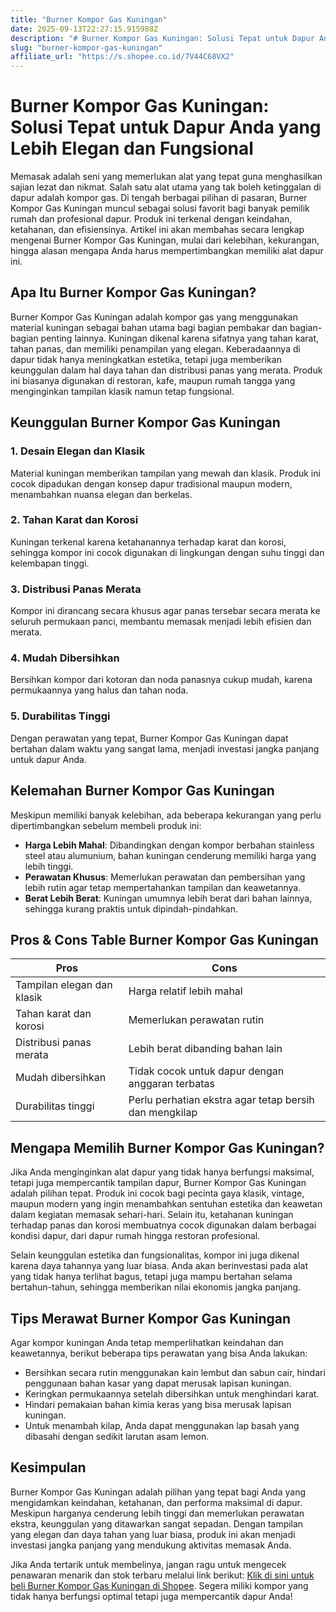 ```yaml
---
title: "Burner Kompor Gas Kuningan"
date: 2025-09-13T22:27:15.915988Z
description: "# Burner Kompor Gas Kuningan: Solusi Tepat untuk Dapur Anda yang Lebih Elegan dan Fungsional..."
slug: "burner-kompor-gas-kuningan"
affiliate_url: "https://s.shopee.co.id/7V44C68VX2"
---
```

# Burner Kompor Gas Kuningan: Solusi Tepat untuk Dapur Anda yang Lebih Elegan dan Fungsional

Memasak adalah seni yang memerlukan alat yang tepat guna menghasilkan sajian lezat dan nikmat. Salah satu alat utama yang tak boleh ketinggalan di dapur adalah kompor gas. Di tengah berbagai pilihan di pasaran, Burner Kompor Gas Kuningan muncul sebagai solusi favorit bagi banyak pemilik rumah dan profesional dapur. Produk ini terkenal dengan keindahan, ketahanan, dan efisiensinya. Artikel ini akan membahas secara lengkap mengenai Burner Kompor Gas Kuningan, mulai dari kelebihan, kekurangan, hingga alasan mengapa Anda harus mempertimbangkan memiliki alat dapur ini.

## Apa Itu Burner Kompor Gas Kuningan?

Burner Kompor Gas Kuningan adalah kompor gas yang menggunakan material kuningan sebagai bahan utama bagi bagian pembakar dan bagian-bagian penting lainnya. Kuningan dikenal karena sifatnya yang tahan karat, tahan panas, dan memiliki penampilan yang elegan. Keberadaannya di dapur tidak hanya meningkatkan estetika, tetapi juga memberikan keunggulan dalam hal daya tahan dan distribusi panas yang merata. Produk ini biasanya digunakan di restoran, kafe, maupun rumah tangga yang menginginkan tampilan klasik namun tetap fungsional.

## Keunggulan Burner Kompor Gas Kuningan

### 1. Desain Elegan dan Klasik
Material kuningan memberikan tampilan yang mewah dan klasik. Produk ini cocok dipadukan dengan konsep dapur tradisional maupun modern, menambahkan nuansa elegan dan berkelas.

### 2. Tahan Karat dan Korosi
Kuningan terkenal karena ketahanannya terhadap karat dan korosi, sehingga kompor ini cocok digunakan di lingkungan dengan suhu tinggi dan kelembapan tinggi.

### 3. Distribusi Panas Merata
Kompor ini dirancang secara khusus agar panas tersebar secara merata ke seluruh permukaan panci, membantu memasak menjadi lebih efisien dan merata.

### 4. Mudah Dibersihkan
Bersihkan kompor dari kotoran dan noda panasnya cukup mudah, karena permukaannya yang halus dan tahan noda.

### 5. Durabilitas Tinggi
Dengan perawatan yang tepat, Burner Kompor Gas Kuningan dapat bertahan dalam waktu yang sangat lama, menjadi investasi jangka panjang untuk dapur Anda.

## Kelemahan Burner Kompor Gas Kuningan

Meskipun memiliki banyak kelebihan, ada beberapa kekurangan yang perlu dipertimbangkan sebelum membeli produk ini:

- **Harga Lebih Mahal**: Dibandingkan dengan kompor berbahan stainless steel atau alumunium, bahan kuningan cenderung memiliki harga yang lebih tinggi.
- **Perawatan Khusus**: Memerlukan perawatan dan pembersihan yang lebih rutin agar tetap mempertahankan tampilan dan keawetannya.
- **Berat Lebih Berat**: Kuningan umumnya lebih berat dari bahan lainnya, sehingga kurang praktis untuk dipindah-pindahkan.

## Pros & Cons Table Burner Kompor Gas Kuningan

| **Pros** | **Cons** |
|---|---|
| Tampilan elegan dan klasik | Harga relatif lebih mahal |
| Tahan karat dan korosi | Memerlukan perawatan rutin |
| Distribusi panas merata | Lebih berat dibanding bahan lain |
| Mudah dibersihkan | Tidak cocok untuk dapur dengan anggaran terbatas |
| Durabilitas tinggi | Perlu perhatian ekstra agar tetap bersih dan mengkilap |

## Mengapa Memilih Burner Kompor Gas Kuningan?

Jika Anda menginginkan alat dapur yang tidak hanya berfungsi maksimal, tetapi juga mempercantik tampilan dapur, Burner Kompor Gas Kuningan adalah pilihan tepat. Produk ini cocok bagi pecinta gaya klasik, vintage, maupun modern yang ingin menambahkan sentuhan estetika dan keawetan dalam kegiatan memasak sehari-hari. Selain itu, ketahanan kuningan terhadap panas dan korosi membuatnya cocok digunakan dalam berbagai kondisi dapur, dari dapur rumah hingga restoran profesional.

Selain keunggulan estetika dan fungsionalitas, kompor ini juga dikenal karena daya tahannya yang luar biasa. Anda akan berinvestasi pada alat yang tidak hanya terlihat bagus, tetapi juga mampu bertahan selama bertahun-tahun, sehingga memberikan nilai ekonomis jangka panjang.

## Tips Merawat Burner Kompor Gas Kuningan

Agar kompor kuningan Anda tetap memperlihatkan keindahan dan keawetannya, berikut beberapa tips perawatan yang bisa Anda lakukan:

- Bersihkan secara rutin menggunakan kain lembut dan sabun cair, hindari penggunaan bahan kasar yang dapat merusak lapisan kuningan.
- Keringkan permukaannya setelah dibersihkan untuk menghindari karat.
- Hindari pemakaian bahan kimia keras yang bisa merusak lapisan kuningan.
- Untuk menambah kilap, Anda dapat menggunakan lap basah yang dibasahi dengan sedikit larutan asam lemon.

## Kesimpulan

Burner Kompor Gas Kuningan adalah pilihan yang tepat bagi Anda yang mengidamkan keindahan, ketahanan, dan performa maksimal di dapur. Meskipun harganya cenderung lebih tinggi dan memerlukan perawatan ekstra, keunggulan yang ditawarkan sangat sepadan. Dengan tampilan yang elegan dan daya tahan yang luar biasa, produk ini akan menjadi investasi jangka panjang yang mendukung aktivitas memasak Anda.

Jika Anda tertarik untuk membelinya, jangan ragu untuk mengecek penawaran menarik dan stok terbaru melalui link berikut: [Klik di sini untuk beli Burner Kompor Gas Kuningan di Shopee](https://s.shopee.co.id/7V44C68VX2). Segera miliki kompor yang tidak hanya berfungsi optimal tetapi juga mempercantik dapur Anda!
